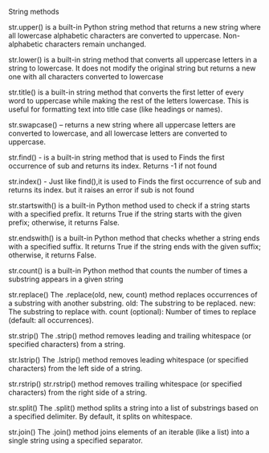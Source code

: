 String methods

 str.upper() is a built-in Python string method that returns a new string where all lowercase alphabetic characters are converted to uppercase. Non-alphabetic characters remain unchanged.
 
str.lower() is a built-in string method that converts all uppercase letters in a string to lowercase. It does not modify the original string but returns a new one with all characters converted to lowercase

str.title() is a built-in string method that converts the first letter of every word to uppercase while making the rest of the letters lowercase. This is useful for formatting text into title case (like headings or names).

str.swapcase() – returns a new string where all uppercase letters are converted to lowercase, and all lowercase letters are converted to uppercase.

str.find() - is a built-in string method that is used to Finds the first occurrence of sub and returns its index. Returns -1 if not found

str.index() - Just like find(),it is used to Finds the first occurrence of sub and returns its index. but it raises an error if sub is not found

str.startswith() is a built-in Python method used to check if a string starts with a specified prefix. It returns True if the string starts with the given prefix; otherwise, it returns False.

str.endswith() is a built-in Python method that checks whether a string ends with a specified suffix. It returns True if the string ends with the given suffix; otherwise, it returns False.

str.count() is a built-in Python method that counts the number of times a substring appears in a given string

str.replace()
The .replace(old, new, count) method replaces occurrences of a substring with another substring.
old: The substring to be replaced.
new: The substring to replace with.
count (optional): Number of times to replace (default: all occurrences).

str.strip()
The .strip() method removes leading and trailing whitespace (or specified characters) from a string.

str.lstrip()
The .lstrip() method removes leading whitespace (or specified characters) from the left side of a string.

str.rstrip()
str.rstrip() method removes trailing whitespace (or specified characters) from the right side of a string.

str.split()
The .split() method splits a string into a list of substrings based on a specified delimiter. By default, it splits on whitespace.

str.join()
The .join() method joins elements of an iterable (like a list) into a single string using a specified separator.